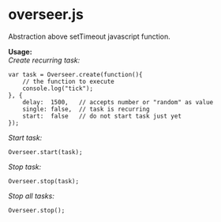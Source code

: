 overseer.js
===========

Abstraction above setTimeout javascript function.

**Usage:**  
*Create recurring task:*

    var task = Overseer.create(function(){
        // the function to execute
        console.log("tick");
    }, {
        delay:  1500,   // accepts number or "random" as value
        single: false,  // task is recurring
        start:  false   // do not start task just yet
    });

*Start task:*

    Overseer.start(task);

*Stop task:*

    Overseer.stop(task);

*Stop all tasks:*

    Overseer.stop();